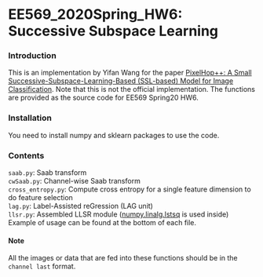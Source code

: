 # EE569_2020Spring_HW6: Successive Subspace Learning
### Introduction
This is an implementation by Yifan Wang for the paper [PixelHop++: A Small Successive-Subspace-Learning-Based (SSL-based) Model for Image Classification](https://arxiv.org/abs/2002.03141). Note that this is not the official implementation. The functions are provided as the source code for EE569 Spring20 HW6. 
### Installation
You need to install numpy and sklearn packages to use the code.
### Contents
`saab.py`: Saab transform\
`cwSaab.py`: Channel-wise Saab transform\
`cross_entropy.py`: Compute cross entropy for a single feature dimension to do feature selection\
`lag.py`: Label-Assisted reGression (LAG unit)\
`llsr.py`: Assembled LLSR module ([numpy.linalg.lstsq](https://docs.scipy.org/doc/numpy/reference/generated/numpy.linalg.lstsq.html) is used inside)\
Example of usage can be found at the bottom of each file. 

#### Note 
All the images or data that are fed into these functions should be in the `channel last` format.
